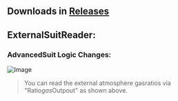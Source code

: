 ## Downloads in [Releases](https://github.com/TerameTechYT/RocketMods/releases/latest)

## ExternalSuitReader:
### AdvancedSuit Logic Changes:
![Image](../../img/esr.png)
> You can read the external atmosphere gasratios via "Ratio*gas*Outpout" as shown above. <br>
